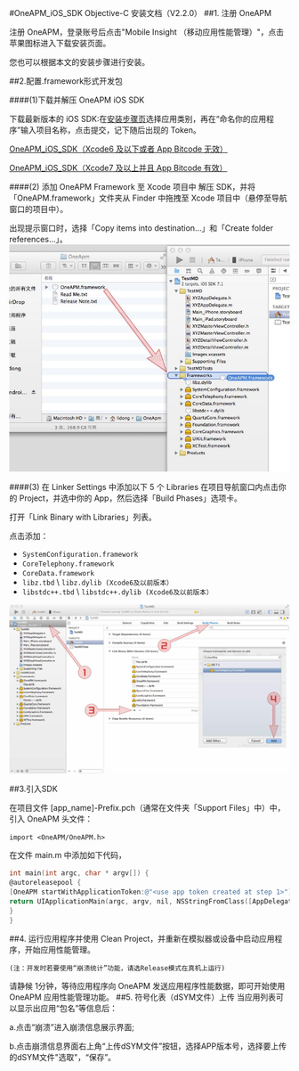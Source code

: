 #OneAPM_iOS_SDK Objective-C 安装文档（V2.2.0）
##1. 注册 OneAPM

注册 OneAPM，登录账号后点击"Mobile Insight （移动应用性能管理）"，点击苹果图标进入下载安装页面。

您也可以根据本文的安装步骤进行安装。

##2.配置.framework形式开发包


####(1)下载并解压 OneAPM iOS SDK

下载最新版本的 iOS SDK:在[安装步骤页](https://mobile.oneapm.com/mobile/app/setup#/)选择应用类别，再在“命名你的应用程序”输入项目名称，点击提交，记下随后出现的 Token。 

[OneAPM_iOS_SDK（Xcode6 及以下或者 App Bitcode 无效）](https://download.oneapm.com/ios_agent/iOS_SDK_latest_Xcode6.zip)

 [OneAPM_iOS_SDK（Xcode7 及以上并且 App Bitcode 有效）](https://download.oneapm.com/ios_agent/iOS_SDK_latest_Xcode7.zip)
 
####(2) 添加 OneAPM Framework 至 Xcode 项目中
解压 SDK，并将「OneAPM.framework」文件夹从 Finder 中拖拽至 Xcode 项目中（悬停至导航窗口的项目中）。

出现提示窗口时，选择「Copy items into destination...」和「Create folder references...」。
![](mi-ios-1.jpg)

####(3) 在 Linker Settings 中添加以下 5 个 Libraries
在项目导航窗口内点击你的 Project，并选中你的 App，然后选择「Build Phases」选项卡。

打开「Link Binary with Libraries」列表。

点击添加：

- `SystemConfiguration.framework`
- `CoreTelephony.framework`
- `CoreData.framework`
- `libz.tbd` \ `libz.dylib (Xcode6及以前版本）`
- `libstdc++.tbd` \ `libstdc++.dylib (Xcode6及以前版本）`

![Libraries](mi-ios-2.jpg)


##3.引入SDK

在项目文件 [app_name]-Prefix.pch（通常在文件夹「Support Files」中）中，引入 OneAPM 头文件：

`
import <OneAPM/OneAPM.h>
`

在文件 main.m 中添加如下代码，

```objective-c
int main(int argc, char * argv[]) {
@autoreleasepool {
[OneAPM startWithApplicationToken:@"<use app token created at step 1>"];
return UIApplicationMain(argc, argv, nil, NSStringFromClass([AppDelegate class]));
}
}
```

##4. 运行应用程序并使用
Clean Project，并重新在模拟器或设备中启动应用程序，开始应用性能管理。

`(注：开发时若要使用“崩溃统计”功能，请选Release模式在真机上运行)`

请静候 1分钟，等待应用程序向 OneAPM 发送应用程序性能数据，即可开始使用 OneAPM 应用性能管理功能。
##5. 符号化表（dSYM文件）上传
当应用列表可以显示出应用“包名”等信息后：

a.点击“崩溃”进入崩溃信息展示界面;

b.点击崩溃信息界面右上角“上传dSYM文件”按钮，选择APP版本号，选择要上传的dSYM文件"选取"，“保存”。